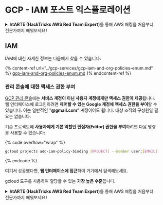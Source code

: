 # GCP - IAM 포스트 익스플로레이션

<details>

<summary><strong>htARTE (HackTricks AWS Red Team Expert)</strong>를 통해 AWS 해킹을 처음부터 전문가까지 배워보세요<strong>!</strong></summary>

HackTricks를 지원하는 다른 방법:

* 회사를 **HackTricks에서 광고하거나 HackTricks를 PDF로 다운로드**하려면 [**SUBSCRIPTION PLANS**](https://github.com/sponsors/carlospolop)를 확인하세요!
* [**공식 PEASS & HackTricks 스웨그**](https://peass.creator-spring.com)를 얻으세요.
* [**The PEASS Family**](https://opensea.io/collection/the-peass-family)를 발견하세요. 독점적인 [**NFTs**](https://opensea.io/collection/the-peass-family) 컬렉션입니다.
* 💬 [**Discord 그룹**](https://discord.gg/hRep4RUj7f) 또는 [**텔레그램 그룹**](https://t.me/peass)에 **참여**하거나 **Twitter** 🐦 [**@hacktricks_live**](https://twitter.com/hacktricks_live)를 **팔로우**하세요.
* **HackTricks**와 [**HackTricks Cloud**](https://github.com/carlospolop/hacktricks-cloud) github 저장소에 PR을 제출하여 해킹 기법을 공유하세요.

</details>

## IAM <a href="#service-account-impersonation" id="service-account-impersonation"></a>

IAM에 대한 자세한 정보는 다음에서 찾을 수 있습니다:

{% content-ref url="../gcp-services/gcp-iam-and-org-policies-enum.md" %}
[gcp-iam-and-org-policies-enum.md](../gcp-services/gcp-iam-and-org-policies-enum.md)
{% endcontent-ref %}

### 관리 콘솔에 대한 액세스 권한 부여 <a href="#granting-access-to-management-console" id="granting-access-to-management-console"></a>

[GCP 관리 콘솔](https://console.cloud.google.com)에는 **서비스 계정이 아닌 사용자 계정에게만 액세스 권한이 제공**됩니다. 웹 인터페이스에 로그인하려면 **제어할 수 있는 Google 계정에 액세스 권한을 부여**할 수 있습니다. 이는 일반적인 "**@gmail.com**" 계정이어도 됩니다. 대상 조직의 구성원일 필요는 없습니다.

기존 프로젝트에 **사용자에게 기본 역할인 편집자(Editor) 권한을 부여**하려면 다음 명령을 사용할 수 있습니다:

{% code overflow="wrap" %}
```bash
gcloud projects add-iam-policy-binding [PROJECT] --member user:[EMAIL] --role roles/editor
```
{% endcode %}

여기서 성공했다면, **웹 인터페이스에 접근**하여 거기에서 탐색해보세요.

gcloud 도구를 사용하여 할당할 수 있는 **가장 높은 수준**입니다.

<details>

<summary><strong>htARTE (HackTricks AWS Red Team Expert)</strong>를 통해 AWS 해킹을 처음부터 전문가까지 배워보세요<strong>!</strong></summary>

HackTricks를 지원하는 다른 방법:

* 회사를 **HackTricks에서 광고**하거나 **PDF로 HackTricks를 다운로드**하려면 [**SUBSCRIPTION PLANS**](https://github.com/sponsors/carlospolop)를 확인하세요!
* [**공식 PEASS & HackTricks 상품**](https://peass.creator-spring.com)을 구매하세요.
* [**The PEASS Family**](https://opensea.io/collection/the-peass-family)를 발견하세요. 독점적인 [**NFTs**](https://opensea.io/collection/the-peass-family) 컬렉션입니다.
* 💬 [**Discord 그룹**](https://discord.gg/hRep4RUj7f) 또는 [**텔레그램 그룹**](https://t.me/peass)에 **참여**하거나 **Twitter** 🐦 [**@hacktricks_live**](https://twitter.com/hacktricks_live)를 **팔로우**하세요.
* **HackTricks**와 [**HackTricks Cloud**](https://github.com/carlospolop/hacktricks-cloud) github 저장소에 PR을 제출하여 여러분의 해킹 기법을 공유하세요.

</details>
